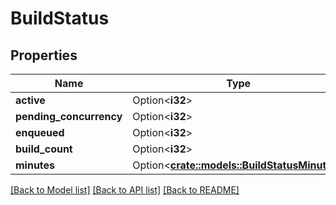 # BuildStatus

## Properties

Name | Type | Description | Notes
------------ | ------------- | ------------- | -------------
**active** | Option<**i32**> |  | [optional]
**pending_concurrency** | Option<**i32**> |  | [optional]
**enqueued** | Option<**i32**> |  | [optional]
**build_count** | Option<**i32**> |  | [optional]
**minutes** | Option<[**crate::models::BuildStatusMinutes**](buildStatus_minutes.md)> |  | [optional]

[[Back to Model list]](../README.md#documentation-for-models) [[Back to API list]](../README.md#documentation-for-api-endpoints) [[Back to README]](../README.md)


